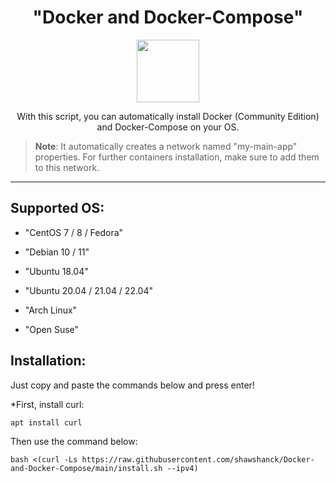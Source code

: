 <h1 align="center">"Docker and Docker-Compose"</h1>

<p align="center">
<img src="https://cdn-images.imagevenue.com/e7/80/31/ME16PVAZ_o.png" width="100">
<br>
</p>

<p align="center">With this script, you can automatically install Docker (Community Edition) and Docker-Compose on your OS.</p>

>**Note**: It automatically creates a network named "my-main-app" properties. For further containers installation, make sure to add them to this network.

<hr>

<h2>Supported OS:</h2>

* "CentOS 7 / 8 / Fedora"

* "Debian 10 / 11"

* "Ubuntu 18.04"

* "Ubuntu 20.04 / 21.04 / 22.04"

* "Arch Linux"

* "Open Suse"

<h2>Installation:</h2>

Just copy and paste the commands below and press enter!

*First, install curl:

```
apt install curl
```
Then use the command below:

```
bash <(curl -Ls https://raw.githubusercontent.com/shawshanck/Docker-and-Docker-Compose/main/install.sh --ipv4)
```


